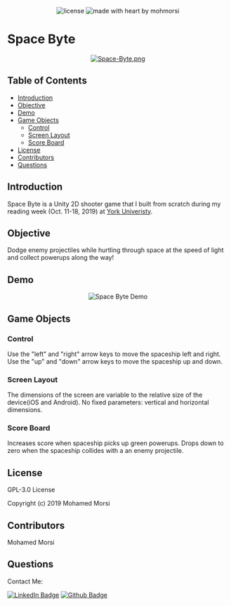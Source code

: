 <div align="center">

![license](https://img.shields.io/github/license/mohmorsi/Space-Byte?style=flat-square)
![made with heart by mohmorsi](https://img.shields.io/badge/made%20with%20%E2%9D%A4%EF%B8%8F%20by-mohmorsi-red?style=flat-square)
</div>

# Space Byte
<div align="center">
  
[![Space-Byte.png](https://i.postimg.cc/wv69PbJq/Space-Byte.png)](https://postimg.cc/qt5f6wjS)
</div>

## Table of Contents
* [Introduction](#introduction) 
* [Objective](#objective)
* [Demo](#demo)
* [Game Objects](#game-objects)
  * [Control](#control)
  * [Screen Layout](#screen-layout)
  * [Score Board](#score-board)
* [License](#license)
* [Contributors](#contributors)
* [Questions](#questions)


## Introduction
Space Byte is a Unity 2D shooter game that I built from scratch during my reading week (Oct. 11-18, 2019) at <a href="https://www.yorku.ca/">York Univeristy</a>. 


## Objective
Dodge enemy projectiles while hurtling through space at the speed of light and collect powerups along the way!

## Demo
<div align="center">
  
![Space Byte Demo](https://media.giphy.com/media/W5UZoO4wEzDBeQ0mEj/giphy.gif)
</div>

## Game Objects
### Control
Use the "left" and "right" arrow keys to move the spaceship left and right. Use the "up" and "down" arrow keys to move the spaceship up and down.
### Screen Layout
The dimensions of the screen are variable to the relative size of the device(iOS and Android). No fixed parameters: vertical and horizontal dimensions.
### Score Board
Increases score when spaceship picks up green powerups. Drops down to zero when the spaceship collides with a an enemy projectile.

## License
GPL-3.0 License

Copyright (c) 2019 Mohamed Morsi
## Contributors
Mohamed Morsi

## Questions
Contact Me:

[![LinkedIn Badge](https://img.shields.io/badge/LinkedIn-0077B5?style=for-the-badge&logo=linkedin&logoColor=white)](https://www.linkedin.com/in/mohamedammorsi)
[![Github Badge](https://img.shields.io/badge/Github-100000?style=for-the-badge&logo=github&logoColor=white)](https://www.github.com/mohmorsi)
